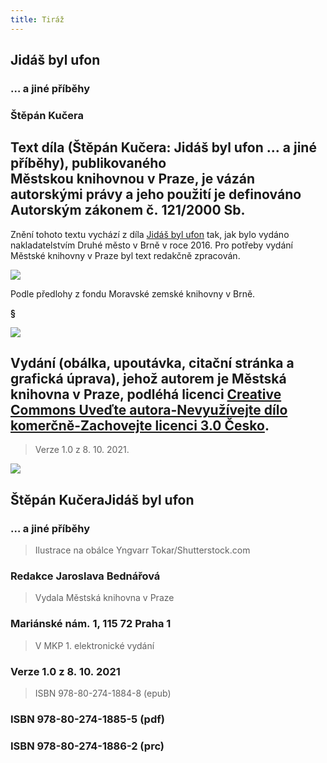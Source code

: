 ```yaml
---
title: Tiráž
---
```


## Jidáš byl ufon

### … a jiné příběhy

### Štěpán Kučera


## Text díla (Štěpán Kučera: Jidáš byl ufon ... a jiné příběhy), publikovaného Městskou knihovnou v Praze, je vázán autorskými právy a jeho použití je definováno Autorským zákonem č. 121/2000 Sb.

Znění tohoto textu vychází z díla [Jidáš byl ufon](https://search.mlp.cz/cz/titul/jidas-byl-ufon/4224944/#book-content) tak, jak bylo vydáno nakladatelstvím Druhé město v Brně v roce 2016. Pro potřeby vydání Městské knihovny v Praze byl text redakčně zpracován.

![](../Images/MZK_logo_tyrkys_transparent.jpg)

Podle předlohy z fondu Moravské zemské knihovny v Brně.

**§**

![](../Images/image001.jpg)

## Vydání (obálka, upoutávka, citační stránka a grafická úprava), jehož autorem je Městská knihovna v Praze, podléhá licenci [Creative Commons Uveďte autora-Nevyužívejte dílo komerčně-Zachovejte licenci 3.0 Česko](https://creativecommons.org/licenses/by-nc-sa/3.0/cz/).

  

> Verze 1.0 z 8. 10. 2021.

![](../Images/image002.jpg)


## Štěpán KučeraJidáš byl ufon

### … a jiné příběhy

  

> Ilustrace na obálce Yngvarr Tokar/Shutterstock.com

### Redakce Jaroslava Bednářová

  

> Vydala Městská knihovna v Praze

### Mariánské nám. 1, 115 72 Praha 1

  

> V MKP 1. elektronické vydání

### Verze 1.0 z 8. 10. 2021

  

> ISBN 978-80-274-1884-8 (epub)

### ISBN 978-80-274-1885-5 (pdf)

### ISBN 978-80-274-1886-2 (prc)
